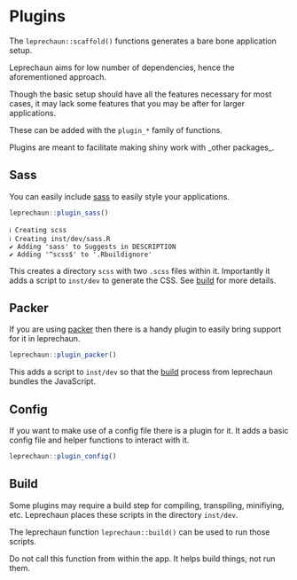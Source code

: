 # Plugins

The `leprechaun::scaffold()` functions generates a bare bone
application setup.

Leprechaun aims for low number of dependencies, hence the
aforementioned approach.

Though the basic setup should have all the features necessary
for most cases, it may lack some features that you may be after
for larger applications.

These can be added with the `plugin_*` family of functions.

<Note>
Plugins are meant to facilitate making shiny work 
with _other packages_.
</Note>

## Sass

You can easily include [sass](https://sass-lang.com/) to easily
style your applications.

```r
leprechaun::plugin_sass()
```

```
ℹ Creating scss
ℹ Creating inst/dev/sass.R
✔ Adding 'sass' to Suggests in DESCRIPTION
✔ Adding '^scss$' to '.Rbuildignore'
```

This creates a directory `scss` with two `.scss` files within it.
Importantly it adds a script to `inst/dev` to generate the CSS.
See [build](/guide/plugins#build) for more details.

## Packer

If you are using [packer](https://packer.john-coene.com/) then
there is a handy plugin to easily bring support for it in 
leprechaun.

```r
leprechaun::plugin_packer()
```

This adds a script to `inst/dev` so that the 
[build](/guide/plugins#build) process from leprechaun 
bundles the JavaScript.

## Config

If you want to make use of a config file there is a plugin
for it. It adds a basic config file and helper functions
to interact with it.

```r
leprechaun::plugin_config()
```

## Build

Some plugins may require a build step for compiling, transpiling,
minifiying, etc. Leprechaun places these scripts in the directory
`inst/dev`.

The leprechaun function `leprechaun::build()` can be used to run
those scripts.

<Note type="warning">
Do not call this function from within the app.
It helps build things, not run them.
</Note>
